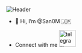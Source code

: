  ![Header](https://github.com/san0m/san0m/blob/main/assets/bag.png)
- 🦊 Hi, I’m @San0M 🇯🇵

- Connect with me
<a href="https://t.me/Im_Tensh1"><img src="https://img.icons8.com/fluent/144/000000/telegram-app.png" alt="telegram" width="44" height="44"/></a>
